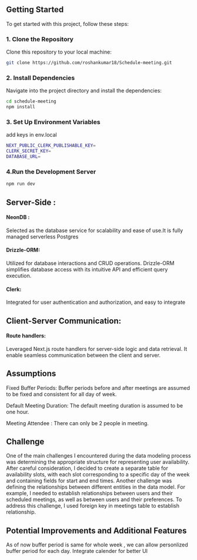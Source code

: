 ## Getting Started

To get started with this project, follow these steps:

### 1. Clone the Repository

Clone this repository to your local machine:

```bash
git clone https://github.com/roshankumar18/Schedule-meeting.git
```
### 2. Install Dependencies
Navigate into the project directory and install the dependencies:
```bash
cd schedule-meeting
npm install
```

### 3. Set Up Environment Variables
add keys in env.local
```bash
NEXT_PUBLIC_CLERK_PUBLISHABLE_KEY=
CLERK_SECRET_KEY=
DATABASE_URL=
```
 ### 4.Run the Development Server
 ```bash
npm run dev
```



## Server-Side :

#### NeonDB : 
Selected as the database service for scalability and ease of use.It is fully managed serverless Postgres

#### Drizzle-ORM: 
Utilized for database interactions and CRUD operations. Drizzle-ORM simplifies database access with its intuitive API and efficient query execution.

#### Clerk: 
Integrated for user authentication and authorization, and easy to integrate

## Client-Server Communication:
#### Route handlers: 
Leveraged Next.js route handlers for server-side logic and data retrieval. It enable seamless communication between the client and server.

## Assumptions


Fixed Buffer Periods: Buffer periods before and after meetings are assumed to be fixed and consistent for all day  of week.

Default Meeting Duration: The default meeting duration is assumed to be one hour.

Meeting Attendee : There can only be 2 people in meeting.

## Challenge

One of the main challenges I encountered during the data modeling process was determining the appropriate structure for representing user availability. After careful consideration, I decided to create a separate table for availability slots, with each slot corresponding to a specific day of the week and containing fields for start and end times. Another challenge was defining the relationships between different entities in the data model. For example, I needed to establish relationships between users and their scheduled meetings, as well as between users and their preferences. To address this challenge, I used foreign key in meetings table to establish relationship.


## Potential Improvements and Additional Features

As of now buffer period is same for whole week , we can allow personlized buffer period for each day.
Integrate calender for better UI 


